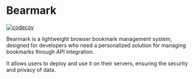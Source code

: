 # Bearmark

[![codecov](https://codecov.io/github/linw1995/bearmark/graph/badge.svg?token=F2G2WCN6OP)](https://codecov.io/github/linw1995/bearmark)

Bearmark is a lightweight browser bookmark management system, designed for developers who need a personalized solution for managing bookmarks through API integration.

It allows users to deploy and use it on their servers, ensuring the security and privacy of data.
